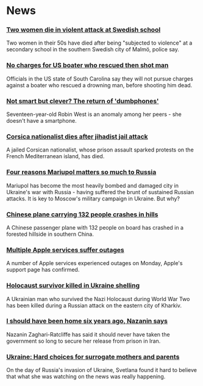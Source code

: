 # News
### [Two women die in violent attack at Swedish school](https://www.bbc.com/news/world-europe-60830059)
Two women in their 50s have died after being "subjected to violence" at a secondary school in the southern Swedish city of Malmö, police say.
### [No charges for US boater who rescued then shot man](https://www.bbc.com/news/world-us-canada-60826311)
Officials in the US state of South Carolina say they will not pursue charges against a boater who rescued a drowning man, before shooting him dead. 
### [Not smart but clever? The return of 'dumbphones'](https://www.bbc.com/news/business-60763168)
Seventeen-year-old Robin West is an anomaly among her peers - she doesn't have a smartphone.
### [Corsica nationalist dies after jihadist jail attack](https://www.bbc.com/news/world-europe-60830052)
A jailed Corsican nationalist, whose prison assault sparked protests on the French Mediterranean island, has died.
### [Four reasons Mariupol matters so much to Russia](https://www.bbc.com/news/world-europe-60825226)
Mariupol has become the most heavily bombed and damaged city in Ukraine's war with Russia - having suffered the brunt of sustained Russian attacks. It is key to Moscow's military campaign in Ukraine. But why? 
### [Chinese plane carrying 132 people crashes in hills](https://www.bbc.com/news/world-asia-china-60819760)
A Chinese passenger plane with 132 people on board has crashed in a forested hillside in southern China.
### [Multiple Apple services suffer outages](https://www.bbc.com/news/technology-60787301)
A number of Apple services experienced outages on Monday, Apple's support page has confirmed.
### [Holocaust survivor killed in Ukraine shelling](https://www.bbc.com/news/world-europe-60826303)
A Ukrainian man who survived the Nazi Holocaust during World War Two has been killed during a Russian attack on the eastern city of Kharkiv. 
### [I should have been home six years ago, Nazanin says](https://www.bbc.com/news/uk-60819018)
Nazanin Zaghari-Ratcliffe has said it should never have taken the government so long to secure her release from prison in Iran. 
### [Ukraine: Hard choices for surrogate mothers and parents](https://www.bbc.com/news/world-europe-60824936)
On the day of Russia's invasion of Ukraine, Svetlana found it hard to believe that what she was watching on the news was really happening.
